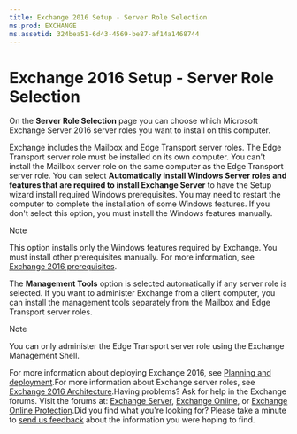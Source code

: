 ```yaml
---
title: Exchange 2016 Setup - Server Role Selection
ms.prod: EXCHANGE
ms.assetid: 324bea51-6d43-4569-be87-af14a1468744
---
```



# Exchange 2016 Setup - Server Role Selection

On the **Server Role Selection** page you can choose which Microsoft Exchange Server 2016 server roles you want to install on this computer.
  
    
    

Exchange includes the Mailbox and Edge Transport server roles. The Edge Transport server role must be installed on its own computer. You can't install the Mailbox server role on the same computer as the Edge Transport server role.
You can select **Automatically install Windows Server roles and features that are required to install Exchange Server** to have the Setup wizard install required Windows prerequisites. You may need to restart the computer to complete the installation of some Windows features. If you don't select this option, you must install the Windows features manually.
  
    
    


> [!NOTE]
> This option installs only the Windows features required by Exchange. You must install other prerequisites manually. For more information, see  [Exchange 2016 prerequisites](exchange-2016-prerequisites.md). 
  
    
    

The **Management Tools** option is selected automatically if any server role is selected. If you want to administer Exchange from a client computer, you can install the management tools separately from the Mailbox and Edge Transport server roles.
> [!NOTE]
> You can only administer the Edge Transport server role using the Exchange Management Shell. 
  
    
    

For more information about deploying Exchange 2016, see  [Planning and deployment](planning-and-deployment.md).For more information about Exchange server roles, see  [Exchange 2016 Architecture](http://technet.microsoft.com/library/0dac9f83-efd2-4a2d-940a-c03310bf9c6a.aspx).Having problems? Ask for help in the Exchange forums. Visit the forums at:  [Exchange Server](https://go.microsoft.com/fwlink/p/?linkId=60612),  [Exchange Online](https://go.microsoft.com/fwlink/p/?linkId=267542), or  [Exchange Online Protection](https://go.microsoft.com/fwlink/p/?linkId=285351).Did you find what you're looking for? Please take a minute to  [send us feedback](mailto:ExchangeHelpFeedback@microsoft.com&amp;subject=Exchange%202016%20help%20feedback&amp;Body=Thanks%20for%20taking%20the%20time%20to%20send%20us%20feedback!%20We%20strive%20to%20respond%20to%20every%20message%20we%20receive,%20even%20though%20it%20might%20take%20us%20a%20while.%20Let%20us%20know%20what%20you%20think%20about%20Exchange%20content:%20What%20are%20we%20doing%20right%3F%20How%20can%20we%20make%20help%20better%3F%0APlease%20note%20that%20we're%20unable%20to%20respond%20to%20requests%20for%20support%20submitted%20via%20this%20email%20address.%20If%20you%20need%20help,%20please%20contact%20Exchange%20Server%20support%20at%20http://go.microsoft.com/fwlink/p/%3FLinkId=402506.%0AThanks!%0AThe%20Exchange%20Server%20Content%20Publishing%20team) about the information you were hoping to find.
